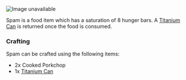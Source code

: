 ![Image unavailable](https://i.imgur.com/sG4tySJ.png)

Spam is a food item which has a saturation of 8 hunger bars. A [Titanium Can](Titanium-Can) is returned once the food is consumed.

### Crafting

Spam can be crafted using the following items:

* 2x Cooked Porkchop
* 1x [Titanium Can](Titanium-Can)